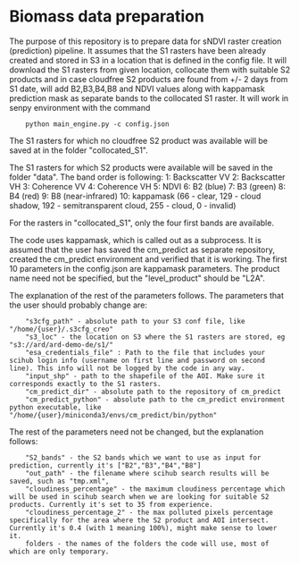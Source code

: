 # Biomass data preparation
The purpose of this repository is to prepare data for sNDVI raster creation (prediction) pipeline. It assumes that the S1 rasters have been already created and stored in S3 in a location that is defined in the config file. It will download the S1 rasters from given location, collocate them with suitable S2 products and in case cloudfree S2 products are found from +/- 2 days from S1 date, will add B2,B3,B4,B8 and NDVI values along with kappamask prediction mask as separate bands to the collocated S1 raster.
It will work in senpy environment with the command

        python main_engine.py -c config.json
 
The S1 rasters for which no cloudfree S2 product was available will be saved at in the folder "collocated_S1".

The S1 rasters for which S2 products were available will be saved in the folder "data". The band order is following:
        1: Backscatter VV
        2: Backscatter VH
        3: Coherence VV
        4: Coherence VH
        5: NDVI
        6: B2 (blue)
        7: B3 (green)
        8: B4 (red)
        9: B8 (near-infrared)
        10: kappamask (66 - clear, 129 - cloud shadow, 192 - semitransparent cloud, 255 - cloud, 0 - invalid)

For the rasters in "collocated_S1", only the four first bands are available.

The code uses kappamask, which is called out as a subprocess. It is assumed that the user has saved the cm_predict as separate repository, created the cm_predict environment and verified that it is working. The first 10 parameters in the config.json are kappamask parameters. The product name need not be specified, but the "level_product" should be "L2A".

The explanation of the rest of the parameters follows. The parameters that the user should probably change are:

        "s3cfg_path" - absolute path to your S3 conf file, like "/home/{user}/.s3cfg_creo"
        "s3_loc" - the location on S3 where the S1 rasters are stored, eg "s3://ard/ard-demo-de/s1/"
        "esa_credentials_file" : Path to the file that includes your scihub login info (username on first line and password on second line). This info will not be logged by the code in any way.
        "input_shp" - path to the shapefile of the AOI. Make sure it corresponds exactly to the S1 rasters.
        "cm_predict_dir" - absolute path to the repository of cm_predict
        "cm_predict_python" - absolute path to the cm_predict environment python executable, like "/home/{user}/miniconda3/envs/cm_predict/bin/python"

The rest of the parameters need not be changed, but the explanation follows:

        "S2_bands" - the S2 bands which we want to use as input for prediction, currently it's ["B2","B3","B4","B8"]
        "out_path" - the filename where scihub search results will be saved, such as "tmp.xml",
        "cloudiness_percentage" - the maximum cloudiness percentage which will be used in scihub search when we are looking for suitable S2 products. Currently it's set to 35 from experience.
        "cloudiness_percentage_2" - the max polluted pixels percentage specifically for the area where the S2 product and AOI intersect. Currently it's 0.4 (with 1 meaning 100%), might make sense to lower it.
        folders - the names of the folders the code will use, most of which are only temporary. 
